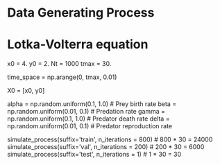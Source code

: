 # Data Generating Process
# Lotka-Volterra equation

x0 = 4.
y0 = 2.
Nt = 1000
tmax = 30.

time_space = np.arange(0, tmax, 0.01)

X0 = [x0, y0]

alpha = np.random.uniform(0.1, 1.0)  # Prey birth rate
beta = np.random.uniform(0.01, 0.1)  # Predation rate
gamma = np.random.uniform(0.1, 1.0)  # Predator death rate
delta = np.random.uniform(0.01, 0.1)  # Predator reproduction rate

simulate_process(suffix='train', n_iterations = 800) # 800 * 30 = 24000
simulate_process(suffix='val', n_iterations = 200) # 200 * 30 = 6000
simulate_process(suffix='test', n_iterations = 1) # 1 * 30 = 30